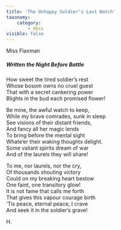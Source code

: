 ```yaml
---
title: 'The Unhappy Soldier’s Last Watch'
taxonomy:
    category:
        - docs
visible: false
---
```


<div class="author">Miss Flaxman</div>

##### Written the Night Before Battle

How sweet the tired soldier’s rest  
Whose bosom owns no cruel guest  
That with a secret cankering power  
Blights in the bud each promised flower!

Be mine, the awful watch to keep,  
While my brave comrades, sunk in sleep  
See visions of their distant friends,  
And fancy all her magic lends  
To bring before the mental sight  
Whate’er their waking thoughts delight.  
Some valiant spirits dream of war  
And of the laurels they will share!  

To me, nor laurels, nor the cry,  
Of thousands shouting victory  
Could on my breaking heart bestow  
One faint, one transitory glow!  
It is not fame that calls me forth  
That gives this vapour courage birth  
’Tis peace, eternal peace, I crave  
And seek it in the soldier’s grave!

H.